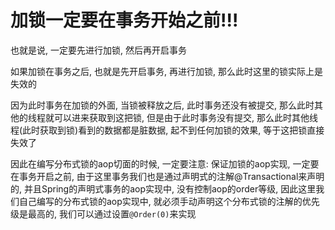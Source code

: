 # 加锁一定要在事务开始之前!!!

也就是说, 一定要先进行加锁, 然后再开启事务

如果加锁在事务之后, 也就是先开启事务, 再进行加锁, 那么此时这里的锁实际上是失效的

因为此时事务在加锁的外面, 当锁被释放之后, 此时事务还没有被提交, 那么此时其他的线程就可以进来获取到这把锁, 但是由于此时事务没有提交, 那么此时其他线程(此时获取到锁)看到的数据都是脏数据, 起不到任何加锁的效果, 等于这把锁直接失效了

因此在编写分布式锁的aop切面的时候, 一定要注意: 保证加锁的aop实现, 一定要在事务开启之前, 由于这里事务我们也是通过声明式的注解@Transactional来声明的, 并且Spring的声明式事务的aop实现中, 没有控制aop的order等级, 因此这里我们自己编写的分布式锁的aop实现中, 就必须手动声明这个分布式锁的注解的优先级是最高的, 我们可以通过设置`@Order(0)`来实现